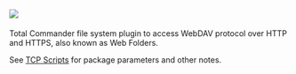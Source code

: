 # [![](https://img.shields.io/chocolatey/v/tcp-webdav.svg?color=red&label=tcp-webdav)](https://chocolatey.org/packages/tcp-webdav)

Total Commander file system plugin to access WebDAV protocol over HTTP and HTTPS, also known as Web Folders.

See [TCP Scripts](https://chocolatey.org/packages/tcps) for package parameters and other notes.
